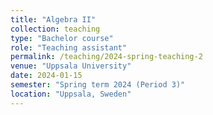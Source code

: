```yaml
---
title: "Algebra II"
collection: teaching
type: "Bachelor course"
role: "Teaching assistant"
permalink: /teaching/2024-spring-teaching-2
venue: "Uppsala University"
date: 2024-01-15
semester: "Spring term 2024 (Period 3)"
location: "Uppsala, Sweden"
---
```

